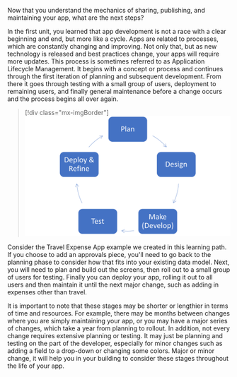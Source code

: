 Now that you understand the mechanics of sharing, publishing, and maintaining your app, what are the next steps?

In the first unit, you learned that app development is not a race with a clear beginning and end, but more like a cycle. Apps are related to processes, which are constantly changing and improving. Not only that, but as new technology is released and best practices change, your apps will require more updates. This process is sometimes referred to as Application Lifecycle Management. It begins with a concept or process and continues through the first iteration of planning and subsequent development. From there it goes through testing with a small group of users, deployment to remaining users, and finally general maintenance before a change occurs and the process begins all over again.

> [!div class="mx-imgBorder"]
> [![Screenshot of the application lifecycle with steps to plan, design, develop, test, deploy and refine.](../media/app-lifecycle.png)](../media/app-lifecycle.png#lightbox)

Consider the Travel Expense App example we created in this learning path. If you choose to add an approvals piece, you'll need to go back to the planning phase to consider how that fits into your existing data model. Next, you will need to plan and build out the screens, then roll out to a small group of users for testing. Finally you can deploy your app, rolling it out to all users and then maintain it until the next major change, such as adding in expenses other than travel.

It is important to note that these stages may be shorter or lengthier in terms of time and resources. For example, there may be months between changes where you are simply maintaining your app, or you may have a major series of changes, which take a year from planning to rollout. In addition, not every change requires extensive planning or testing. It may just be planning and testing on the part of the developer, especially for minor changes such as adding a field to a drop-down or changing some colors. Major or minor change, it will help you in your building to consider these stages throughout the life of your app.
